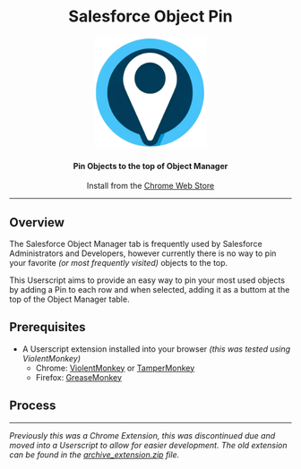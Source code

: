 <h1 align="center">Salesforce Object Pin</h1>

<p align="center">
  <img src="documentation/logo.png"
       width="200"
       height="200">
<p align="center">
<h4 align="center">Pin Objects to the top of Object Manager</h4>
<p align="center">Install from the <a href="https://chromewebstore.google.com/detail/salesforce-object-pinner/hflnfaodmoephpnkoocmpgblpimobcpl">Chrome Web Store</a></p>

---

## Overview

The Salesforce Object Manager tab is frequently used by Salesforce Administrators and Developers, however currently there is no way to pin your favorite _(or most frequently visited)_ objects to the top.

This Userscript aims to provide an easy way to pin your most used objects by adding a Pin to each row and when selected, adding it as a buttom at the top of the Object Manager table.

## Prerequisites

-   A Userscript extension installed into your browser _(this was tested using ViolentMonkey)_
    -   Chrome: [ViolentMonkey](https://chromewebstore.google.com/detail/violentmonkey/jinjaccalgkegednnccohejagnlnfdag?hl=en) or [TamperMonkey](https://chromewebstore.google.com/detail/tampermonkey/dhdgffkkebhmkfjojejmpbldmpobfkfo?hl=en)
    -   Firefox: [GreaseMonkey](https://addons.mozilla.org/en-US/firefox/addon/greasemonkey/)

## Process

---

<i align="center">Previously this was a Chrome Extension, this was discontinued due and moved into a Userscript to allow for easier development. The old extension can be found in the [archive_extension.zip](/archive_extension.zip) file.</i>
